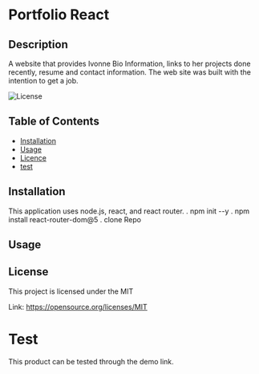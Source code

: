 # Portfolio React

## Description
A website that provides Ivonne Bio Information, links to her projects done recently, resume and contact information. The web site was built with the intention to get a job.

![License](https://img.shields.io/badge/license-MIT-Blue.svg)

## Table of Contents

  * [Installation](#installation)
  * [Usage](#usage)
  * [Licence](#license)
  * [test](#test)

## Installation
This application uses node.js, react, and react router. 
   . npm init --y
   . npm install react-router-dom@5
   . clone Repo

## Usage



## License
This project is licensed under the MIT

Link: https://opensource.org/licenses/MIT


# Test
This product can be tested through the demo link.


